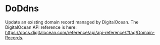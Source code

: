 ﻿# DoDdns
Update an existing domain record managed by DigitalOcean. The DigitalOcean API reference is here: https://docs.digitalocean.com/reference/api/api-reference/#tag/Domain-Records.